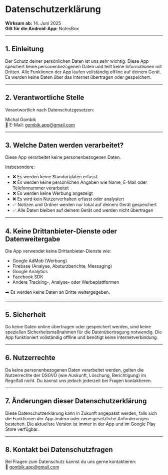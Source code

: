 # Datenschutzerklärung
**Wirksam ab:** 14. Juni 2025  
**Gilt für die Android-App:** NotesBox

---

## 1. Einleitung  
Der Schutz deiner persönlichen Daten ist uns sehr wichtig. Diese App speichert keine personenbezogenen Daten und teilt keine Informationen mit Dritten. Alle Funktionen der App laufen vollständig offline auf deinem Gerät. Es werden keine Daten über das Internet übertragen oder gespeichert.

---

## 2. Verantwortliche Stelle  
Verantwortlich nach Datenschutzgesetzen:  

Michal Gombik  
📧 E-Mail: gombik.app@gmail.com

---

## 3. Welche Daten werden verarbeitet?  
Diese App verarbeitet keine personenbezogenen Daten.

Insbesondere:  
- ❌ Es werden keine Standortdaten erfasst  
- ❌ Es werden keine persönlichen Angaben wie Name, E-Mail oder Telefonnummer verarbeitet  
- ❌ Es werden keine Werbung angezeigt  
- ❌ Es wird kein Nutzerverhalten erfasst oder analysiert  
- ✅ Notizen und Ordner werden nur lokal auf deinem Gerät gespeichert  
- ✅ Alle Daten bleiben auf deinem Gerät und werden nicht übertragen

---

## 4. Keine Drittanbieter-Dienste oder Datenweitergabe  
Die App verwendet keine Drittanbieter-Dienste wie:  
- Google AdMob (Werbung)  
- Firebase (Analyse, Absturzberichte, Messaging)  
- Google Analytics  
- Facebook SDK  
- Andere Tracking-, Analyse- oder Werbeplattformen  

➡️ Es werden keine Daten an Dritte weitergegeben.

---

## 5. Sicherheit  
Da keine Daten online übertragen oder gespeichert werden, sind keine speziellen Sicherheitsmaßnahmen für die Datenübertragung notwendig. Die App funktioniert vollständig offline und benötigt keine Internetverbindung.

---

## 6. Nutzerrechte  
Da keine personenbezogenen Daten verarbeitet werden, gelten die Nutzerrechte der DSGVO (wie Auskunft, Löschung, Berichtigung) im Regelfall nicht. Du kannst uns jedoch jederzeit bei Fragen kontaktieren.

---

## 7. Änderungen dieser Datenschutzerklärung  
Diese Datenschutzerklärung kann in Zukunft angepasst werden, falls sich die Funktionen der App ändern oder neue gesetzliche Anforderungen bestehen. Die aktuellste Version ist immer in der App und im Google Play Store verfügbar.

---

## 8. Kontakt bei Datenschutzfragen  
Bei Fragen zum Datenschutz kannst du uns gerne kontaktieren:  
📧 gombik.app@gmail.com
